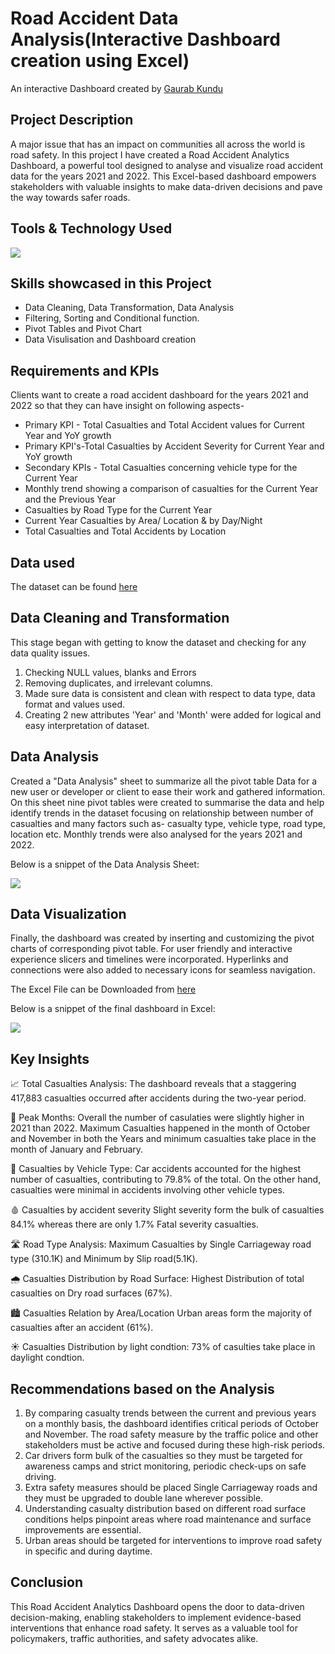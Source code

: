 # Road Accident Data Analysis(Interactive Dashboard creation using Excel)

An interactive Dashboard created by [Gaurab Kundu](https://www.linkedin.com/in/gaurab-kundu/)

## Project Description

A major issue that has an impact on communities all across the world is road safety. In this project I have created a Road Accident Analytics Dashboard, a powerful tool designed to analyse and visualize road accident data for the years 2021 and 2022. This Excel-based dashboard empowers stakeholders with valuable insights to make data-driven decisions and pave the way towards safer roads.

## Tools & Technology Used

<img src = https://github.com/GaurabKundu1/GaurabKundu/assets/86102231/5705b2f1-10bd-4bfc-abd7-102cca3943b6 height:50px width:50px >

## Skills showcased in this Project

- Data Cleaning, Data Transformation, Data Analysis
- Filtering, Sorting and Conditional function.
- Pivot Tables and Pivot Chart
- Data Visulisation and Dashboard creation

## Requirements and KPIs

Clients want to create a road accident dashboard for the years 2021 and 2022 so that they can have insight on following aspects-

- Primary KPI - Total Casualties and Total Accident values for Current Year and YoY growth
- Primary KPI's-Total Casualties by Accident Severity for Current Year and YoY growth
- Secondary KPIs - Total Casualties concerning vehicle type for the Current Year
- Monthly trend showing a comparison of casualties for the Current Year and the Previous Year
- Casualties by Road Type for the Current Year
- Current Year Casualties by Area/ Location & by Day/Night
- Total Casualties and Total Accidents by Location

## Data used

The dataset can be found [here](https://docs.google.com/spreadsheets/d/1V-u_v6Ntd_F_Haqw2f1ZjNT54HNmu7Rn/edit?usp=sharing&ouid=113907451729758661404&rtpof=true&sd=true)

## Data Cleaning and Transformation

This stage began with getting to know the dataset and checking for any data quality issues.

1. Checking NULL values, blanks and Errors
2. Removing duplicates, and irrelevant columns.
3. Made sure data is consistent and clean with respect to data type, data format and values used.
4. Creating 2 new attributes 'Year' and 'Month' were added for logical and easy interpretation of dataset.

## Data Analysis

Created a "Data Analysis" sheet to summarize all the pivot table Data for a new user or developer or client to ease their work and gathered information. On this sheet nine pivot tables were created to summarise the data and help identify trends in the dataset focusing on relationship between number of casualties and many factors such as- casualty type, vehicle type, road type, location etc. Monthly trends were also analysed for the years 2021 and 2022.

Below is a snippet of the Data Analysis Sheet: 

<img src = https://github.com/GaurabKundu1/GaurabKundu/assets/86102231/01bdbd8e-a1b8-4aff-b84b-48b17a8eff6a>

## Data Visualization

Finally, the dashboard was created by inserting and customizing the pivot charts of corresponding pivot table. For user friendly and interactive experience slicers and timelines were incorporated. Hyperlinks and connections were also added to necessary icons for seamless navigation.

The Excel File can be Downloaded from [here](https://docs.google.com/spreadsheets/d/1H7ccguT51BBD7X870kcXD9Yo3_Yr-IKW/edit?usp=sharing&ouid=105165848316617496246&rtpof=true&sd=true)

Below is a snippet of the final dashboard in Excel:

<img src = https://github.com/GaurabKundu1/GaurabKundu/assets/86102231/24b0ace5-65f5-4f17-9d43-05beae2dad27>

## Key Insights

📈 Total Casualties Analysis: The dashboard reveals that a staggering 417,883 casualties occurred after accidents during the two-year period.

📅 Peak Months: Overall the number of casulaties were slightly higher in 2021 than 2022. Maximum Casualties happened in the month of October and November in both the Years and minimum casualties take place in the month of January and February.

🚗 Casualties by Vehicle Type: Car accidents accounted for the highest number of casualties, contributing to 79.8% of the total. On the other hand, casualties were minimal in accidents involving other vehicle types.

🩸 Casualties by accident severity Slight severity form the bulk of casualties 84.1% whereas there are only 1.7% Fatal severity casualties.

🛣️ Road Type Analysis: Maximum Casualties by Single Carriageway road type (310.1K) and Minimum by Slip road(5.1K).

🌧️ Casualties Distribution by Road Surface: Highest Distribution of total casualties on Dry road surfaces (67%).

🏙️ Casualties Relation by Area/Location Urban areas form the majority of casualties after an accident (61%).

☀️ Casualties Distribution by light condtion: 73% of casulties take place in daylight condtion.

## Recommendations based on the Analysis

1. By comparing casualty trends between the current and previous years on a monthly basis, the dashboard identifies critical periods of October and November. The road safety measure by the traffic police and other stakeholders must be active and focused during these high-risk periods.
2. Car drivers form bulk of the casualties so they must be targeted for awareness camps and strict monitoring, periodic check-ups on safe driving.
3. Extra safety measures should be placed Single Carriageway roads and they must be upgraded to double lane wherever possible.
4. Understanding casualty distribution based on different road surface conditions helps pinpoint areas where road maintenance and surface improvements are essential.
5. Urban areas should be targeted for interventions to improve road safety in specific and during daytime.

## Conclusion

This Road Accident Analytics Dashboard opens the door to data-driven decision-making, enabling stakeholders to implement evidence-based interventions that enhance road safety. It serves as a valuable tool for policymakers, traffic authorities, and safety advocates alike.
